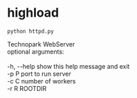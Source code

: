 # highload
`python httpd.py`
<br>

Technopark WebServer <br>
optional arguments: <br>
<br>  -h, --help  show this help message and exit
<br>  -p P        port to run server
<br>  -c C        number of workers
<br>  -r R        ROOTDIR

